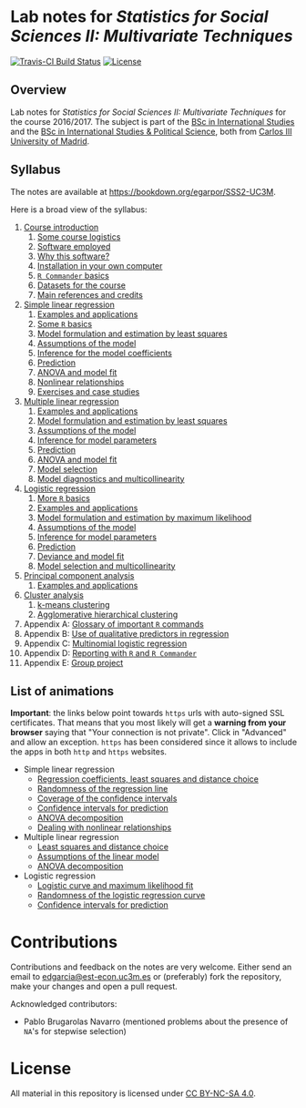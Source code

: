 # Lab notes for *Statistics for Social Sciences II: Multivariate Techniques*

[![Travis-CI Build Status](https://travis-ci.org/egarpor/SSS2-UC3M.svg?branch=master)](https://travis-ci.org/egarpor/SSS2-UC3M) [![License](https://img.shields.io/badge/license-CC_BY--NC--SA_4.0-blue.svg)](https://creativecommons.org/licenses/by-nc-sa/4.0/)

## Overview

Lab notes for *Statistics for Social Sciences II: Multivariate Techniques* for the course 2016/2017. The subject is part of the [BSc in International Studies](http://www.uc3m.es/ss/Satellite/Grado/en/Detalle/Estudio_C/1371212501848/1371212987094/Bachelor_s_Degree_in_International_Studies) and the [BSc in International Studies & Political Science](http://www.uc3m.es/ss/Satellite/Grado/en/Detalle/Estudio_C/1371211781520/1371212987094/Bachelor_s_Degree_in_Political_Science#studyprogram), both from [Carlos III University of Madrid](http://www.uc3m.es/).

## Syllabus

The notes are available at <https://bookdown.org/egarpor/SSS2-UC3M>.

Here is a broad view of the syllabus:

1.  [Course introduction](https://bookdown.org/egarpor/SSS2-UC3M)
	1.  [Some course logistics](https://bookdown.org/egarpor/SSS2-UC3M/intro-logistics.html)
	2.  [Software employed](https://bookdown.org/egarpor/SSS2-UC3M/intro-software.html)
	3.  [Why this software?](https://bookdown.org/egarpor/SSS2-UC3M/intro-whysoftware.html)
	4.  [Installation in your own computer](https://bookdown.org/egarpor/SSS2-UC3M/intro-installation.html)
	5.  [`R Commander` basics](https://bookdown.org/egarpor/SSS2-UC3M/intro-RCommander.html)
	6.  [Datasets for the course](https://bookdown.org/egarpor/SSS2-UC3M/intro-datasets.html)
	7.  [Main references and credits](https://bookdown.org/egarpor/SSS2-UC3M/intro-credits.html)
2.  [Simple linear regression](https://bookdown.org/egarpor/SSS2-UC3M/simp.html)
	1.  [Examples and applications](https://bookdown.org/egarpor/SSS2-UC3M/simplin-examps.html)
	2.  [Some `R` basics](https://bookdown.org/egarpor/SSS2-UC3M/simplin-R.html)
	3.  [Model formulation and estimation by least squares](https://bookdown.org/egarpor/SSS2-UC3M/simplin-model.html)
	4.  [Assumptions of the model](https://bookdown.org/egarpor/SSS2-UC3M/simplin-assumps.html)
	5.  [Inference for the model coefficients](https://bookdown.org/egarpor/SSS2-UC3M/simplin-inference.html)
	6.  [Prediction](https://bookdown.org/egarpor/SSS2-UC3M/simplin-prediction.html)
	7.  [ANOVA and model fit](https://bookdown.org/egarpor/SSS2-UC3M/simplin-aovfit.html)
	8.  [Nonlinear relationships](https://bookdown.org/egarpor/SSS2-UC3M/simplin-nonlin.html)
	9.  [Exercises and case studies](https://bookdown.org/egarpor/SSS2-UC3M/simplin-exercises.html)
3.  [Multiple linear regression](https://bookdown.org/egarpor/SSS2-UC3M/mult.html)
	1.  [Examples and applications](https://bookdown.org/egarpor/SSS2-UC3M/multlin-examps.html)
	2.  [Model formulation and estimation by least squares](https://bookdown.org/egarpor/SSS2-UC3M/multlin-model.html)
	3.  [Assumptions of the model](https://bookdown.org/egarpor/SSS2-UC3M/multlin-assumps.html)
	4.  [Inference for model parameters](https://bookdown.org/egarpor/SSS2-UC3M/multlin-inference.html)
	5.  [Prediction](https://bookdown.org/egarpor/SSS2-UC3M/multlin-prediction.html)
	6.  [ANOVA and model fit](https://bookdown.org/egarpor/SSS2-UC3M/multlin-aovfit.html)
	7.  [Model selection](https://bookdown.org/egarpor/SSS2-UC3M/multlin-modsel.html)
	8.  [Model diagnostics and multicollinearity](https://bookdown.org/egarpor/SSS2-UC3M/multlin-diagnostics.html)
4.  [Logistic regression](https://bookdown.org/egarpor/SSS2-UC3M/log-reg.html)
	1.  [More `R` basics](https://bookdown.org/egarpor/SSS2-UC3M/logreg-R.html)
	2.  [Examples and applications](https://bookdown.org/egarpor/SSS2-UC3M/logreg-examps.html)
	3.  [Model formulation and estimation by maximum likelihood](https://bookdown.org/egarpor/SSS2-UC3M/logreg-model.html)
	4.  [Assumptions of the model](https://bookdown.org/egarpor/SSS2-UC3M/logreg-assumps.html)
	5.  [Inference for model parameters](https://bookdown.org/egarpor/SSS2-UC3M/logreg-inference.html)
	6.  [Prediction](https://bookdown.org/egarpor/SSS2-UC3M/logreg-prediction.html)
	7.  [Deviance and model fit](https://bookdown.org/egarpor/SSS2-UC3M/logreg-deviance.html)
	8.  [Model selection and multicollinearity](https://bookdown.org/egarpor/SSS2-UC3M/logreg-modsel.html)
5.  [Principal component analysis](https://bookdown.org/egarpor/SSS2-UC3M/pca.html)
	1.  [Examples and applications](https://bookdown.org/egarpor/SSS2-UC3M/pca-examps.html)
6.  [Cluster analysis](https://bookdown.org/egarpor/SSS2-UC3M/cluster.html)
	1.  [k-means clustering](https://bookdown.org/egarpor/SSS2-UC3M/cluster-kmeans.html)
	2.  [Agglomerative hierarchical clustering](https://bookdown.org/egarpor/SSS2-UC3M/cluster-hierarchical.html)
7.  Appendix A: [Glossary of important `R` commands](https://bookdown.org/egarpor/SSS2-UC3M/appendix-Rglossary.html)
8.  Appendix B: [Use of qualitative predictors in regression](https://bookdown.org/egarpor/SSS2-UC3M/appendix-qualpred.html)
9.  Appendix C: [Multinomial logistic regression](https://bookdown.org/egarpor/SSS2-UC3M/appendix-multinomialreg.html)
10.  Appendix D: [Reporting with `R` and `R Commander`](https://bookdown.org/egarpor/SSS2-UC3M/reporting-with-r-and-r-commander.html)
11.  Appendix E: [Group project](https://bookdown.org/egarpor/SSS2-UC3M/appendix-project.html)

## List of animations

**Important**: the links below point towards `https` urls with auto-signed SSL certificates. That means that you most likely will get a **warning from your browser** saying that "Your connection is not private". Click in "Advanced" and allow an exception. `https` has been considered since it allows to include the apps in both `http` and `https` websites.

* Simple linear regression
	* [Regression coefficients, least squares and distance choice](https://bookdown.org/egarpor/SSS2-UC3M/modelsimp.html)
	* [Randomness of the regression line](https://bookdown.org/egarpor/SSS2-UC3M/inference.html#distributions-of-the-fitted-coefficients)
	* [Coverage of the confidence intervals](https://bookdown.org/egarpor/SSS2-UC3M/inference.html#confidence-intervals-for-the-coefficients)
	* [Confidence intervals for prediction](https://bookdown.org/egarpor/SSS2-UC3M/prediction.html)
	* [ANOVA decomposition](https://bookdown.org/egarpor/SSS2-UC3M/fit.html#anova)
	* [Dealing with nonlinear relationships](https://bookdown.org/egarpor/SSS2-UC3M/nonlin.html)
* Multiple linear regression
	* [Least squares and distance choice](https://bookdown.org/egarpor/SSS2-UC3M/modelmult.html)
	* [Assumptions of the linear model](https://bookdown.org/egarpor/SSS2-UC3M/assumptionsmult.html)
	* [ANOVA decomposition](https://bookdown.org/egarpor/SSS2-UC3M/anovamult.html#anova-1)
* Logistic regression
	* [Logistic curve and maximum likelihood fit](https://bookdown.org/egarpor/SSS2-UC3M/log-reg-model-estimation.html)
	* [Randomness of the logistic regression curve](https://bookdown.org/egarpor/SSS2-UC3M/log-reg-inference.html#log-reg-distributions)
	* [Confidence intervals for prediction](https://bookdown.org/egarpor/SSS2-UC3M/log-reg-prediction.html)

# Contributions

Contributions and feedback on the notes are very welcome. Either send an email to <edgarcia@est-econ.uc3m.es> or (preferably) fork the repository, make your changes and open a pull request.

Acknowledged contributors:

- Pablo Brugarolas Navarro (mentioned problems about the presence of `NA`'s for stepwise selection)

# License

All material in this repository is licensed under [CC BY-NC-SA 4.0](https://creativecommons.org/licenses/by-nc-sa/4.0/).
